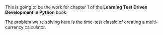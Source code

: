 This is going to be the work for chapter 1 of the **Learning Test Driven Development in Python** book.

The problem we're solving here is the time-test classic of creating a multi-currency calculator.

